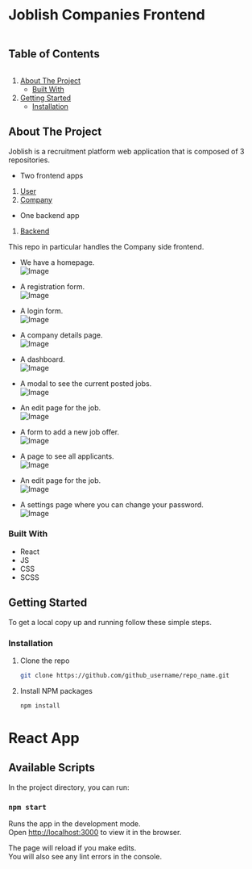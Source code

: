 <!-- TABLE OF CONTENTS -->

# Joblish Companies Frontend

<summary><h2 style="display: inline-block">Table of Contents</h2></summary>
<ol>
<li>
    <a href="#about-the-project">About The Project</a>
    <ul>
    <li><a href="#built-with">Built With</a></li>
    </ul>
</li>
<li>
    <a href="#getting-started">Getting Started</a>
    <ul>
    <li><a href="#installation">Installation</a></li>
    </ul>
</li>

</ol>

<!-- ABOUT THE PROJECT -->

## About The Project

Joblish is a recruitment platform web application that is composed of 3 repositories.

- Two frontend apps
<ol>
    <li>
        <a href="https://github.com/OvidiuAndrei98/Joblish_web_application/tree/master/frontend/User">User</a> 
    </li>
    <li>    
        <a href="https://github.com/OvidiuAndrei98/Joblish_web_application/tree/master/frontend/Companies">Company</a> 
    </li>
</ol>

- One backend app
<ol>
    <li>
        <a href="https://github.com/OvidiuAndrei98/Joblish_web_application/tree/master/backend">Backend</a>
    </li>

</ol>
This repo in particular handles the Company side frontend.

- We have a homepage.<br/>
  ![Image](/image/path.png)<br/>

- A registration form.<br/>
  ![Image](/image/path.png)<br/>

- A login form.<br/>
  ![Image](/image/path.png)<br/>

- A company details page.<br/>
  ![Image](/image/path.png)<br/>

- A dashboard.<br/>
  ![Image](/image/path.png)<br/>

- A modal to see the current posted jobs.<br/>
  ![Image](/image/path.png)<br/>

- An edit page for the job.<br/>
  ![Image](/image/path.png)<br/>

- A form to add a new job offer.<br/>
  ![Image](/image/path.png)<br/>

- A page to see all applicants.<br/>
  ![Image](/image/path.png)<br/>

- An edit page for the job.<br/>
  ![Image](/image/path.png)<br/>

- A settings page where you can change your password.<br/>
  ![Image](/image/path.png)<br/>

### Built With

- React
- JS
- CSS
- SCSS

<!-- GETTING STARTED -->

## Getting Started

To get a local copy up and running follow these simple steps.

### Installation

1. Clone the repo
   ```sh
   git clone https://github.com/github_username/repo_name.git
   ```
2. Install NPM packages
   ```sh
   npm install
   ```

<!-- ACKNOWLEDGEMENTS -->

# React App

## Available Scripts

In the project directory, you can run:

### `npm start`

Runs the app in the development mode.\
Open [http://localhost:3000](http://localhost:3000) to view it in the browser.

The page will reload if you make edits.\
You will also see any lint errors in the console.
